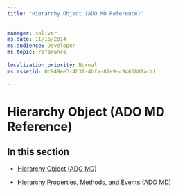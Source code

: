 ```yaml
---
title: "Hierarchy Object (ADO MD Reference)"
 
 
manager: soliver
ms.date: 11/16/2014
ms.audience: Developer
ms.topic: reference
  
localization_priority: Normal
ms.assetid: 0c849ee3-4b3f-4bfa-87e9-c9466881aca1

---
```


# Hierarchy Object (ADO MD Reference)

## In this section

- [Hierarchy Object (ADO MD)](hierarchy-object-ado-md.md)
    
- [Hierarchy Properties, Methods, and Events (ADO MD)](hierarchy-properties-methods-and-events-ado-md.md)
    

